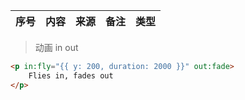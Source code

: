 | 序号  | 内容                                                                                                                                             | 来源       | 备注                                                                                                                                                                       | 类型      |
|:---:|:-------------------|:---------|:-----------------------------------|:--------|









> 动画 in out
```html
<p in:fly="{{ y: 200, duration: 2000 }}" out:fade>
	Flies in, fades out
</p>
```